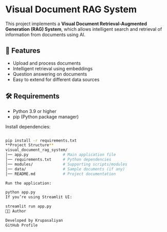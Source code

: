 # Visual Document RAG System

This project implements a **Visual Document Retrieval-Augmented Generation (RAG) System**, which allows intelligent search and retrieval of information from documents using AI.

## 🚀 Features
- Upload and process documents
- Intelligent retrieval using embeddings
- Question answering on documents
- Easy to extend for different data sources

## 🛠️ Requirements
- Python 3.9 or higher
- pip (Python package manager)

Install dependencies:
```bash

pip install -r requirements.txt
**Project Structure**
visual_document_rag_system/
│── app.py               # Main application file
│── requirements.txt     # Python dependencies
│── modules/             # Supporting scripts/modules
│── data/                # Sample documents (if any)
│── README.md            # Project documentation

Run the application:

python app.py
If you’re using Streamlit UI:

streamlit run app.py
👨‍💻 Author

Developed by Krupasaliyan
GitHub Profile
